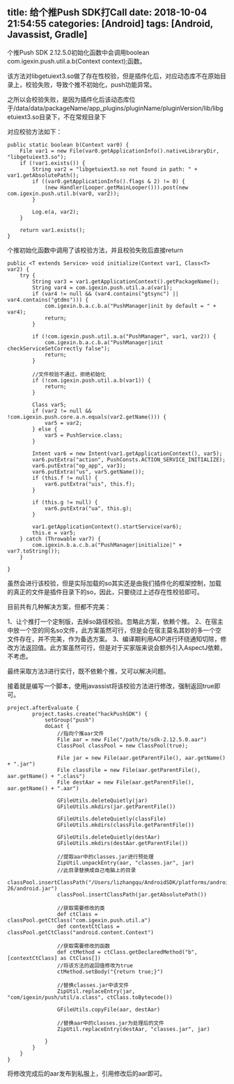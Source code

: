 title: 给个推Push SDK打Call
date: 2018-10-04 21:54:55
categories: [Android]
tags: [Android, Javassist, Gradle]
---

个推Push SDK 2.12.5.0初始化函数中会调用boolean com.igexin.push.util.a.b(Context context);函数。

该方法对libgetuiext3.so做了存在性校验，但是插件化后，对应动态库不在原始目录上，校验失败，导致个推不初始化，push功能异常。

之所以会校验失败，是因为插件化后该动态库位于/data/data/packageName/app_plugins/pluginName/pluginVersion/lib/libgetuiext3.so目录下，不在常规目录下

 <!-- more -->

对应校验方法如下：

```
public static boolean b(Context var0) {
    File var1 = new File(var0.getApplicationInfo().nativeLibraryDir, "libgetuiext3.so");
    if (!var1.exists()) {
        String var2 = "libgetuiext3.so not found in path: " + var1.getAbsolutePath();
        if ((var0.getApplicationInfo().flags & 2) != 0) {
            (new Handler(Looper.getMainLooper())).post(new com.igexin.push.util.b(var0, var2));
        }
 
        Log.e(a, var2);
    }
 
    return var1.exists();
}
```

个推初始化函数中调用了该校验方法，并且校验失败后直接return

```
public <T extends Service> void initialize(Context var1, Class<T> var2) {
    try {
        String var3 = var1.getApplicationContext().getPackageName();
        String var4 = com.igexin.push.util.a.a(var1);
        if (var4 != null && (var4.contains("gtsync") || var4.contains("gtdms"))) {
            com.igexin.b.a.c.b.a("PushManager|init by default = " + var4);
            return;
        }
 
        if (!com.igexin.push.util.a.a("PushManager", var1, var2)) {
            com.igexin.b.a.c.b.a("PushManager|init checkServiceSetCorrectly false");
            return;
        }
 
        //文件校验不通过，拒绝初始化
        if (!com.igexin.push.util.a.b(var1)) {
            return;
        }
 
        Class var5;
        if (var2 != null && !com.igexin.push.core.a.n.equals(var2.getName())) {
            var5 = var2;
        } else {
            var5 = PushService.class;
        }
 
        Intent var6 = new Intent(var1.getApplicationContext(), var5);
        var6.putExtra("action", PushConsts.ACTION_SERVICE_INITIALIZE);
        var6.putExtra("op_app", var3);
        var6.putExtra("us", var5.getName());
        if (this.f != null) {
            var6.putExtra("uis", this.f);
        }
 
        if (this.g != null) {
            var6.putExtra("ua", this.g);
        }
 
        var1.getApplicationContext().startService(var6);
        this.e = var5;
    } catch (Throwable var7) {
        com.igexin.b.a.c.b.a("PushManager|initialize|" + var7.toString());
    }
 
}
```

虽然会进行该校验，但是实际加载的so其实还是由我们插件化的框架控制，加载的真正的文件是插件目录下的so，因此，只要绕过上述存在性校验即可。

目前共有几种解决方案，但都不完美：

1、让个推打一个定制版，去掉so路径校验。忽略此方案，依赖个推。
2、在宿主中放一个空的同名so文件，此方案虽然可行，但是会在宿主莫名其妙的多一个空文件存在，并不完美，作为备选方案。
3、编译期利用AOP进行环绕通知切除，修改方法返回值。此方案虽然可行，但是对于买家版来说会额外引入AspectJ依赖，不考虑。


最终采取方法3进行实行，既不依赖个推，又可以解决问题。

接着就是编写一个脚本，使用javassist将该校验方法进行修改，强制返回true即可。

```
project.afterEvaluate {
        project.tasks.create("hackPushSDK") {
            setGroup("push")
            doLast {
                //指向个推aar文件
                File aar = new File("/path/to/sdk-2.12.5.0.aar")
                ClassPool classPool = new ClassPool(true);
 
                File jar = new File(aar.getParentFile(), aar.getName() + ".jar")
                File classFile = new File(aar.getParentFile(), aar.getName() + ".class")
                File destAar = new File(aar.getParentFile(), aar.getName() + ".aar")
 
                GFileUtils.deleteQuietly(jar)
                GFileUtils.mkdirs(jar.getParentFile())
 
                GFileUtils.deleteQuietly(classFile)
                GFileUtils.mkdirs(classFile.getParentFile())
 
                GFileUtils.deleteQuietly(destAar)
                GFileUtils.mkdirs(destAar.getParentFile())
 
                //提取aar中的classes.jar进行预处理
                ZipUtil.unpackEntry(aar, "classes.jar", jar)
                //此目录替换成自己电脑上的目录
                classPool.insertClassPath("/Users/lizhangqu/AndroidSDK/platforms/android-26/android.jar")
                classPool.insertClassPath(jar.getAbsolutePath())
 
                //获取需要修改的类
                def ctClass = classPool.getCtClass("com.igexin.push.util.a")
                def contextCtClass = classPool.getCtClass("android.content.Context")
 
                //获取需要修改的函数
                def ctMethod = ctClass.getDeclaredMethod("b", [contextCtClass] as CtClass[])
                //将该方法的返回值修改为true
                ctMethod.setBody("{return true;}")
 
                //替换classes.jar中该文件
                ZipUtil.replaceEntry(jar, "com/igexin/push/util/a.class", ctClass.toBytecode())
 
                GFileUtils.copyFile(aar, destAar)
 
                //替换aar中的classes.jar为处理后的文件
                ZipUtil.replaceEntry(destAar, "classes.jar", jar)
 
            }
        }
    }
}
```

将修改完成后的aar发布到私服上，引用修改后的aar即可。